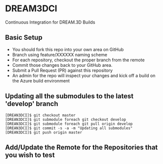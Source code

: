 # DREAM3DCI #

Continuous Integration for DREAM.3D Builds

## Basic Setup #

+ You should fork this repo into your own area on GitHub
+ Branch using feature/XXXXXX naming scheme
+ For each repository, checkout the proper branch from the remote
+ Commit those changes back to your GitHub area.
+ Submit a Pull Request (PR) against this repository
+ An admin for the repo will inspect your changes and kick off a build on the Azure build environment

## Updating all the submodules to the latest 'develop' branch ##

    [DREAN3DCI]$ git checkout master
    [DREAN3DCI]$ git submodule foreach git checkout develop
    [DREAN3DCI]$ git submodule foreach git pull origin develop
    [DREAN3DCI]$ git commit -s -a -m "Updating all submodules"
    [DREAN3DCI]$ git push origin master

## Add/Update the Remote for the Repositories that you wish to test ##
